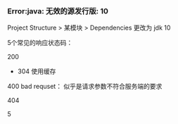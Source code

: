 ### Error:java: 无效的源发行版: 10



Project Structure > 某模块 > Dependencies 更改为 jdk 10







5个常见的响应状态码：

200

- 304 使用缓存





400 bad requset： 似乎是请求参数不符合服务端的要求



404 



5